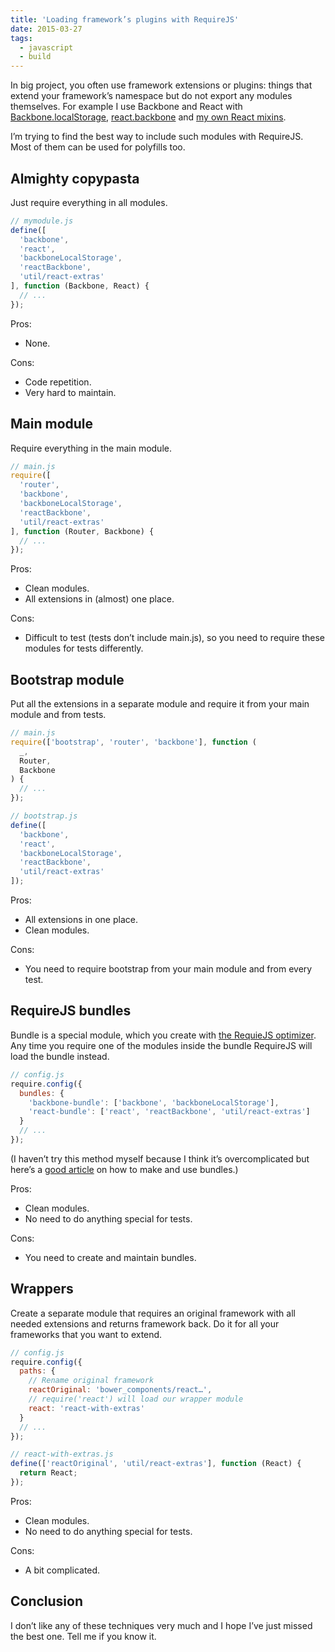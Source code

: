 ```yaml
---
title: 'Loading framework’s plugins with RequireJS'
date: 2015-03-27
tags:
  - javascript
  - build
---
```


In big project, you often use framework extensions or plugins: things that extend your framework’s namespace but do not export any modules themselves. For example I use Backbone and React with [Backbone.localStorage](https://github.com/jeromegn/Backbone.localStorage), [react.backbone](https://github.com/clayallsopp/react.backbone) and [my own React mixins](https://github.com/sapegin/kurush/blob/6f3ac4a38bada39a59cce0fce33d97f8b12c812c/web/app/util/react-extras.js).

I’m trying to find the best way to include such modules with RequireJS. Most of them can be used for polyfills too.

## Almighty copypasta

Just require everything in all modules.

```javascript
// mymodule.js
define([
  'backbone',
  'react',
  'backboneLocalStorage',
  'reactBackbone',
  'util/react-extras'
], function (Backbone, React) {
  // ...
});
```

Pros:

- None.

Cons:

- Code repetition.
- Very hard to maintain.

## Main module

Require everything in the main module.

```javascript
// main.js
require([
  'router',
  'backbone',
  'backboneLocalStorage',
  'reactBackbone',
  'util/react-extras'
], function (Router, Backbone) {
  // ...
});
```

Pros:

- Clean modules.
- All extensions in (almost) one place.

Cons:

- Difficult to test (tests don’t include main.js), so you need to require these modules for tests differently.

## Bootstrap module

Put all the extensions in a separate module and require it from your main module and from tests.

```javascript
// main.js
require(['bootstrap', 'router', 'backbone'], function (
  _,
  Router,
  Backbone
) {
  // ...
});

// bootstrap.js
define([
  'backbone',
  'react',
  'backboneLocalStorage',
  'reactBackbone',
  'util/react-extras'
]);
```

Pros:

- All extensions in one place.
- Clean modules.

Cons:

- You need to require bootstrap from your main module and from every test.

## RequireJS bundles

Bundle is a special module, which you create with [the RequieJS optimizer](http://requirejs.org/docs/optimization.html). Any time you require one of the modules inside the bundle RequireJS will load the bundle instead.

```javascript
// config.js
require.config({
  bundles: {
    'backbone-bundle': ['backbone', 'backboneLocalStorage'],
    'react-bundle': ['react', 'reactBackbone', 'util/react-extras']
  }
  // ...
});
```

(I haven’t try this method myself because I think it’s overcomplicated but here’s a [good article](http://webroo.org/articles/2014-03-30/using-the-new-require-js-bundles-feature/) on how to make and use bundles.)

Pros:

- Clean modules.
- No need to do anything special for tests.

Cons:

- You need to create and maintain bundles.

## Wrappers

Create a separate module that requires an original framework with all needed extensions and returns framework back. Do it for all your frameworks that you want to extend.

```javascript
// config.js
require.config({
  paths: {
    // Rename original framework
    reactOriginal: 'bower_components/react…',
    // require('react') will load our wrapper module
    react: 'react-with-extras'
  }
  // ...
});

// react-with-extras.js
define(['reactOriginal', 'util/react-extras'], function (React) {
  return React;
});
```

Pros:

- Clean modules.
- No need to do anything special for tests.

Cons:

- A bit complicated.

## Conclusion

I don’t like any of these techniques very much and I hope I’ve just missed the best one. Tell me if you know it.
